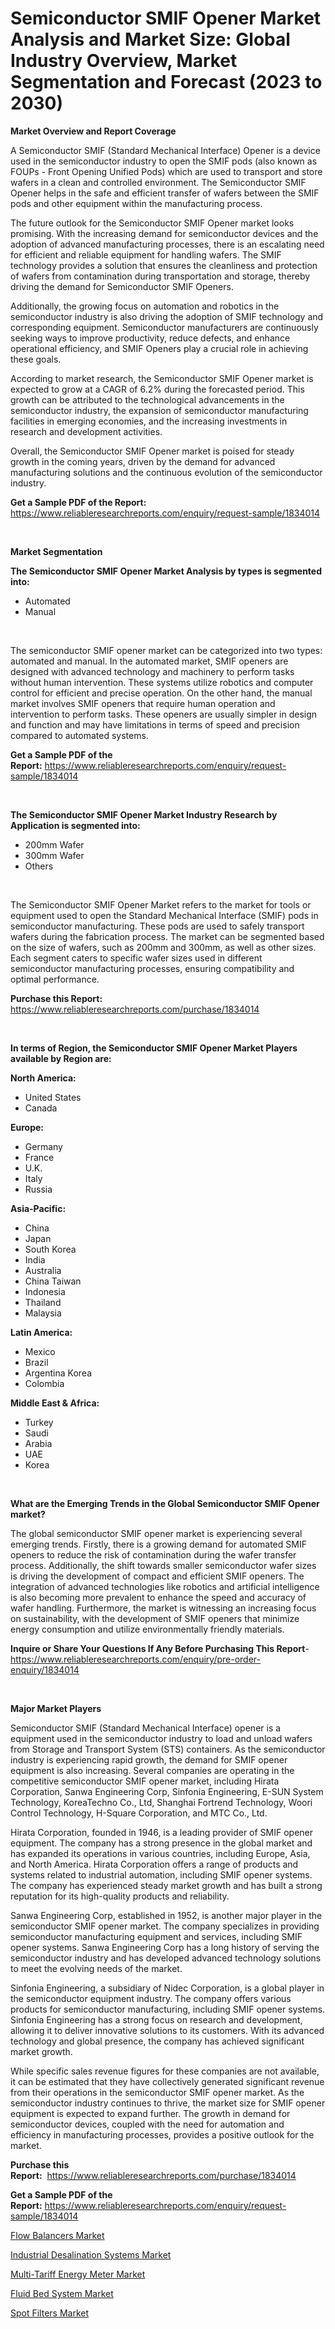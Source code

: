 <p><h1>Semiconductor SMIF Opener Market Analysis and Market Size: Global Industry Overview, Market Segmentation and Forecast (2023 to 2030)</h1></p><p><strong>Market Overview and Report Coverage</strong></p>
<p><p>A Semiconductor SMIF (Standard Mechanical Interface) Opener is a device used in the semiconductor industry to open the SMIF pods (also known as FOUPs - Front Opening Unified Pods) which are used to transport and store wafers in a clean and controlled environment. The Semiconductor SMIF Opener helps in the safe and efficient transfer of wafers between the SMIF pods and other equipment within the manufacturing process.</p><p>The future outlook for the Semiconductor SMIF Opener market looks promising. With the increasing demand for semiconductor devices and the adoption of advanced manufacturing processes, there is an escalating need for efficient and reliable equipment for handling wafers. The SMIF technology provides a solution that ensures the cleanliness and protection of wafers from contamination during transportation and storage, thereby driving the demand for Semiconductor SMIF Openers.</p><p>Additionally, the growing focus on automation and robotics in the semiconductor industry is also driving the adoption of SMIF technology and corresponding equipment. Semiconductor manufacturers are continuously seeking ways to improve productivity, reduce defects, and enhance operational efficiency, and SMIF Openers play a crucial role in achieving these goals.</p><p>According to market research, the Semiconductor SMIF Opener market is expected to grow at a CAGR of 6.2% during the forecasted period. This growth can be attributed to the technological advancements in the semiconductor industry, the expansion of semiconductor manufacturing facilities in emerging economies, and the increasing investments in research and development activities.</p><p>Overall, the Semiconductor SMIF Opener market is poised for steady growth in the coming years, driven by the demand for advanced manufacturing solutions and the continuous evolution of the semiconductor industry.</p></p>
<p><strong>Get a Sample PDF of the Report:</strong> <a href="https://www.reliableresearchreports.com/enquiry/request-sample/1834014">https://www.reliableresearchreports.com/enquiry/request-sample/1834014</a></p>
<p>&nbsp;</p>
<p><strong>Market Segmentation</strong></p>
<p><strong>The Semiconductor SMIF Opener Market Analysis by types is segmented into:</strong></p>
<p><ul><li>Automated</li><li>Manual</li></ul></p>
<p>&nbsp;</p>
<p><p>The semiconductor SMIF opener market can be categorized into two types: automated and manual. In the automated market, SMIF openers are designed with advanced technology and machinery to perform tasks without human intervention. These systems utilize robotics and computer control for efficient and precise operation. On the other hand, the manual market involves SMIF openers that require human operation and intervention to perform tasks. These openers are usually simpler in design and function and may have limitations in terms of speed and precision compared to automated systems.</p></p>
<p><strong>Get a Sample PDF of the Report:</strong>&nbsp;<a href="https://www.reliableresearchreports.com/enquiry/request-sample/1834014">https://www.reliableresearchreports.com/enquiry/request-sample/1834014</a></p>
<p>&nbsp;</p>
<p><strong>The Semiconductor SMIF Opener Market Industry Research by Application is segmented into:</strong></p>
<p><ul><li>200mm Wafer</li><li>300mm Wafer</li><li>Others</li></ul></p>
<p>&nbsp;</p>
<p><p>The Semiconductor SMIF Opener Market refers to the market for tools or equipment used to open the Standard Mechanical Interface (SMIF) pods in semiconductor manufacturing. These pods are used to safely transport wafers during the fabrication process. The market can be segmented based on the size of wafers, such as 200mm and 300mm, as well as other sizes. Each segment caters to specific wafer sizes used in different semiconductor manufacturing processes, ensuring compatibility and optimal performance.</p></p>
<p><strong>Purchase this Report:</strong>&nbsp; <a href="https://www.reliableresearchreports.com/purchase/1834014">https://www.reliableresearchreports.com/purchase/1834014</a></p>
<p>&nbsp;</p>
<p><strong>In terms of Region, the Semiconductor SMIF Opener Market Players available by Region are:</strong></p>
<p>
    <p> <strong> North America: </strong>
        <ul>
            <li>United States</li>
            <li>Canada</li>
        </ul>
        </p> 
    <p> <strong> Europe: </strong>
        <ul>
            <li>Germany</li>
            <li>France</li>
            <li>U.K.</li>
            <li>Italy</li>
            <li>Russia</li>
        </ul>
        </p> 
    <p> <strong> Asia-Pacific: </strong>
        <ul>
            <li>China</li>
            <li>Japan</li>
            <li>South Korea</li>
            <li>India</li>
            <li>Australia</li>
            <li>China Taiwan</li>
            <li>Indonesia</li>
            <li>Thailand</li>
            <li>Malaysia</li>
        </ul>
        </p> 
    <p> <strong> Latin America: </strong>
        <ul>
            <li>Mexico</li>
            <li>Brazil</li>
            <li>Argentina Korea</li>
            <li>Colombia</li>
        </ul>
        </p> 
    <p> <strong> Middle East & Africa: </strong>
        <ul>
            <li>Turkey</li>
            <li>Saudi</li>
            <li>Arabia</li>
            <li>UAE</li>
            <li>Korea</li>
        </ul>
    </p>
    </p>
<p>&nbsp;</p>
<p><strong>What are the Emerging Trends in the Global Semiconductor SMIF Opener market?</strong></p>
<p><p>The global semiconductor SMIF opener market is experiencing several emerging trends. Firstly, there is a growing demand for automated SMIF openers to reduce the risk of contamination during the wafer transfer process. Additionally, the shift towards smaller semiconductor wafer sizes is driving the development of compact and efficient SMIF openers. The integration of advanced technologies like robotics and artificial intelligence is also becoming more prevalent to enhance the speed and accuracy of wafer handling. Furthermore, the market is witnessing an increasing focus on sustainability, with the development of SMIF openers that minimize energy consumption and utilize environmentally friendly materials.</p></p>
<p><strong>Inquire or Share Your Questions If Any Before Purchasing This Report</strong>- <a href="https://www.reliableresearchreports.com/enquiry/pre-order-enquiry/1834014">https://www.reliableresearchreports.com/enquiry/pre-order-enquiry/1834014</a></p>
<p>&nbsp;</p>
<p><strong>Major Market Players</strong></p>
<p><p>Semiconductor SMIF (Standard Mechanical Interface) opener is a equipment used in the semiconductor industry to load and unload wafers from Storage and Transport System (STS) containers. As the semiconductor industry is experiencing rapid growth, the demand for SMIF opener equipment is also increasing. Several companies are operating in the competitive semiconductor SMIF opener market, including Hirata Corporation, Sanwa Engineering Corp, Sinfonia Engineering, E-SUN System Technology, KoreaTechno Co., Ltd, Shanghai Fortrend Technology, Woori Control Technology, H-Square Corporation, and MTC Co., Ltd.</p><p>Hirata Corporation, founded in 1946, is a leading provider of SMIF opener equipment. The company has a strong presence in the global market and has expanded its operations in various countries, including Europe, Asia, and North America. Hirata Corporation offers a range of products and systems related to industrial automation, including SMIF opener systems. The company has experienced steady market growth and has built a strong reputation for its high-quality products and reliability.</p><p>Sanwa Engineering Corp, established in 1952, is another major player in the semiconductor SMIF opener market. The company specializes in providing semiconductor manufacturing equipment and services, including SMIF opener systems. Sanwa Engineering Corp has a long history of serving the semiconductor industry and has developed advanced technology solutions to meet the evolving needs of the market.</p><p>Sinfonia Engineering, a subsidiary of Nidec Corporation, is a global player in the semiconductor equipment industry. The company offers various products for semiconductor manufacturing, including SMIF opener systems. Sinfonia Engineering has a strong focus on research and development, allowing it to deliver innovative solutions to its customers. With its advanced technology and global presence, the company has achieved significant market growth.</p><p>While specific sales revenue figures for these companies are not available, it can be estimated that they have collectively generated significant revenue from their operations in the semiconductor SMIF opener market. As the semiconductor industry continues to thrive, the market size for SMIF opener equipment is expected to expand further. The growth in demand for semiconductor devices, coupled with the need for automation and efficiency in manufacturing processes, provides a positive outlook for the market.</p></p>
<p><strong>Purchase this Report:</strong>&nbsp;&nbsp;<a href="https://www.reliableresearchreports.com/purchase/1834014">https://www.reliableresearchreports.com/purchase/1834014</a></p>
<p></p>
<p><strong>Get a Sample PDF of the Report:</strong>&nbsp;<a href="https://www.reliableresearchreports.com/enquiry/request-sample/1834014">https://www.reliableresearchreports.com/enquiry/request-sample/1834014</a></p>
<p><p><a href="https://medium.com/@scottford2001/flow-balancers-market-size-market-outlook-and-market-forecast-2023-to-2030-a2bbca2076ba">Flow Balancers Market</a></p><p><a href="https://www.linkedin.com/pulse/industrial-desalination-systems-market-research-report/">Industrial Desalination Systems Market</a></p><p><a href="https://github.com/krithireportprime/Market-Research-Report-List-1/blob/main/multi-tariff-energy-meter-market.md">Multi-Tariff Energy Meter Market</a></p><p><a href="https://www.linkedin.com/pulse/fluid-bed-system-market-research-report-provides-thorough/">Fluid Bed System Market</a></p><p><a href="https://medium.com/@jamesromero59/spot-filters-market-trends-forecast-and-competitive-analysis-to-2030-4600a8df62f3">Spot Filters Market</a></p></p>